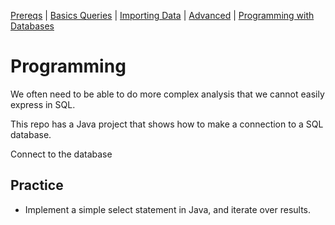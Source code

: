 [Prereqs](https://github.com/REU-SOS/DataWrangling/blob/master/Prereqs.md#installing-mysql) | [Basics Queries](https://github.com/REU-SOS/DataWrangling/blob/master/BasicQueries.md#basic) | [Importing Data](https://github.com/REU-SOS/DataWrangling/blob/master/Import.md#import) | [Advanced](https://github.com/REU-SOS/DataWrangling/blob/master/Advanced.md#advanced) | [Programming with Databases](https://github.com/REU-SOS/DataWrangling/blob/master/Programming.md#programming)

# Programming

We often need to be able to do more complex analysis that we cannot easily express in SQL.

This repo has a Java project that shows how to make a connection to a SQL database.

Connect to the database

## Practice

* Implement a simple select statement in Java, and iterate over results.
